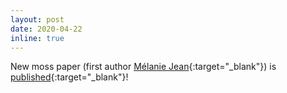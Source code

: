```yaml
---
layout: post
date: 2020-04-22
inline: true
---
```


New moss paper (first author [Mélanie Jean](https://scholar.google.ca/citations?hl=en&user=ptl4u-IAAAAJ&view_op=list_works&sortby=pubdate){:target="_blank"}) is [published](https://nph.onlinelibrary.wiley.com/doi/10.1111/nph.16611){:target="_blank"}!
